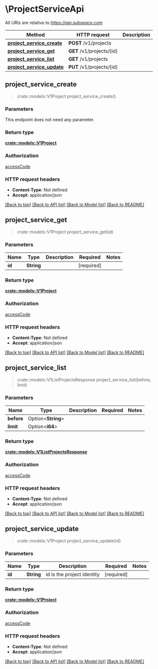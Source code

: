 # \ProjectServiceApi

All URIs are relative to *https://api.subspace.com*

Method | HTTP request | Description
------------- | ------------- | -------------
[**project_service_create**](ProjectServiceApi.md#project_service_create) | **POST** /v1/projects | 
[**project_service_get**](ProjectServiceApi.md#project_service_get) | **GET** /v1/projects/{id} | 
[**project_service_list**](ProjectServiceApi.md#project_service_list) | **GET** /v1/projects | 
[**project_service_update**](ProjectServiceApi.md#project_service_update) | **PUT** /v1/projects/{id} | 



## project_service_create

> crate::models::V1Project project_service_create()


### Parameters

This endpoint does not need any parameter.

### Return type

[**crate::models::V1Project**](v1Project.md)

### Authorization

[accessCode](../README.md#accessCode)

### HTTP request headers

- **Content-Type**: Not defined
- **Accept**: application/json

[[Back to top]](#) [[Back to API list]](../README.md#documentation-for-api-endpoints) [[Back to Model list]](../README.md#documentation-for-models) [[Back to README]](../README.md)


## project_service_get

> crate::models::V1Project project_service_get(id)


### Parameters


Name | Type | Description  | Required | Notes
------------- | ------------- | ------------- | ------------- | -------------
**id** | **String** |  | [required] |

### Return type

[**crate::models::V1Project**](v1Project.md)

### Authorization

[accessCode](../README.md#accessCode)

### HTTP request headers

- **Content-Type**: Not defined
- **Accept**: application/json

[[Back to top]](#) [[Back to API list]](../README.md#documentation-for-api-endpoints) [[Back to Model list]](../README.md#documentation-for-models) [[Back to README]](../README.md)


## project_service_list

> crate::models::V1ListProjectsResponse project_service_list(before, limit)


### Parameters


Name | Type | Description  | Required | Notes
------------- | ------------- | ------------- | ------------- | -------------
**before** | Option<**String**> |  |  |
**limit** | Option<**i64**> |  |  |

### Return type

[**crate::models::V1ListProjectsResponse**](v1ListProjectsResponse.md)

### Authorization

[accessCode](../README.md#accessCode)

### HTTP request headers

- **Content-Type**: Not defined
- **Accept**: application/json

[[Back to top]](#) [[Back to API list]](../README.md#documentation-for-api-endpoints) [[Back to Model list]](../README.md#documentation-for-models) [[Back to README]](../README.md)


## project_service_update

> crate::models::V1Project project_service_update(id)


### Parameters


Name | Type | Description  | Required | Notes
------------- | ------------- | ------------- | ------------- | -------------
**id** | **String** | id is the project identity | [required] |

### Return type

[**crate::models::V1Project**](v1Project.md)

### Authorization

[accessCode](../README.md#accessCode)

### HTTP request headers

- **Content-Type**: Not defined
- **Accept**: application/json

[[Back to top]](#) [[Back to API list]](../README.md#documentation-for-api-endpoints) [[Back to Model list]](../README.md#documentation-for-models) [[Back to README]](../README.md)

